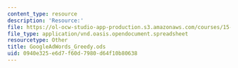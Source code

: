 ```yaml
---
content_type: resource
description: 'Resource:'
file: https://ol-ocw-studio-app-production.s3.amazonaws.com/courses/15-071-the-analytics-edge-spring-2017/0940e325e6d7f60d7980d64f10b80638_GoogleAdWords_Greedy.ods
file_type: application/vnd.oasis.opendocument.spreadsheet
resourcetype: Other
title: GoogleAdWords_Greedy.ods
uid: 0940e325-e6d7-f60d-7980-d64f10b80638
---
```

